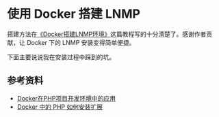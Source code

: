 # 使用 Docker 搭建 LNMP

搭建方法在[《Docker搭建LNMP环境》](https://www.awaimai.com/2120.html)这篇教程写的十分清楚了。感谢作者贡献，让 Docker 下的 LNMP 安装变得简单便捷。

下面主要说说我在安装过程中踩到的坑。

## 参考资料

- [Docker在PHP项目开发环境中的应用](https://avnpc.com/pages/build-php-develop-env-by-docker)
- [Docker 中的 PHP 如何安装扩展](https://my.oschina.net/antsky/blog/1591418)


